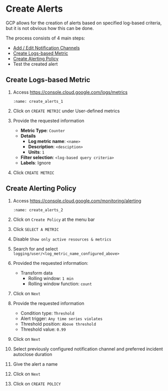 # Create Alerts

GCP allows for the creation of alerts based on specified log-based criteria, but it is not obvious how this can be done.

The process consists of 4 main steps:
- [Add / Edit Notification Channels](https://console.cloud.google.com/monitoring/alerting/notifications)
- [Create Logs-based Metric](#create-logs-based-metric)
- [Create Alerting Policy](#create-alerting-policy)
- Test the created alert

## Create Logs-based Metric
1. Access https://console.cloud.google.com/logs/metrics

    ```{image} create_alerts_1.jpg
    :name: create_alerts_1
    ```

2. Click on `CREATE METRIC` under User-defined metrics
3. Provide the requested information
    - **Metric Type**: `Counter`
    - **Details**
        - **Log metric name**: `<name>`
        - **Description**: `<desciption>`
        - **Units**: `1`
    - **Filter selection**: `<log-based query criteria>`
    - **Labels**: Ignore
4. Click `CREATE METRIC`

## Create Alerting Policy

1. Access https://console.cloud.google.com/monitoring/alerting

    ```{image} create_alerts_2.jpg
    :name: create_alerts_2
    ```

2. Click on `Create Policy` at the menu bar
3. Click `SELECT A METRIC`
4. Disable `Show only active resources & metrics`
5. Search for and select `logging/user/<log_metric_name_configured_above>`
6. Provided the requested information:
    - Transform data
        - Rolling window: `1 min`
        - Rolling window function: `count`
7. Click on `Next`
8. Provide the requested information
    - Condition type: `Threshold`
    - Alert trigger: `Any time series violates`
    - Threshold position: `Above threshold`
    - Threshold value: `0.99`
9. Click on `Next`
10. Select previously configured notification channel and preferred incident autoclose duration
11. Give the alert a name
12. Click on `Next`
13. Click on `CREATE POLICY`